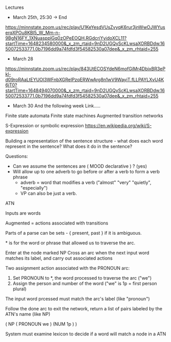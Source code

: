 Lectures 
* March 25th, 25:30 -> End 

https://minnstate.zoom.us/rec/play/U1KeYesdVUsZvyqK6rur3jnWwOJWYuserqXPOu8KBl5_W_Mm-n-9BgN16FY_1XNuaspplGq0zOPeEOQH.RGdcriYyidoXCL11?startTime=1648234580000&_x_zm_rtaid=9nD2UGQyScKLwsaXORBDdw.1650072533771.0b7196dd9a74fdfd3f54582530a07dee&_x_zm_rhtaid=255

* March 28 

https://minnstate.zoom.us/rec/play/843UtECOSYdeN6mofGiMr4DbixBR3ePkl-d09roRAaLtEYUOl3WFnbXGReIPzqERWwArg8n1wV9WayiT.fLLPAYLXvU4K6jT0?startTime=1648494070000&_x_zm_rtaid=9nD2UGQyScKLwsaXORBDdw.1650072533771.0b7196dd9a74fdfd3f54582530a07dee&_x_zm_rhtaid=255

* March 30 And the following week
Link.....



Finite state automata 
Finite state machines 
Augmented transition networks 

S-Expression or symbolic expression 
https://en.wikipedia.org/wiki/S-expression


Building a representation of the sentence structure - what does each word represent in the sentence? What does it do in the sentence?  

Questions:
* Can we assume the sentences are ( MOOD declarative )  ? (yes)
* Will allow up to one adverb to go before or after a verb to form a verb phrase
    * adverb = word that modifies a verb ("almost" "very" "quietly", "especially")
    * VP can also be just a verb.


ATN 

Inputs are words 

Augmented = actions associated with transitions 

Parts of a parse can be sets - { present, past } if it is ambiguous.

\* is for the word or phrase that allowed us to traverse the arc.

Enter at the node marked NP
Cross an arc when the next input word matches its label, and carry out associated actions

Two assignment action associated with the PRONOUN arc:

1. Set PRONOUN to *, the word processed to traverse the arc ("we")
2. Assign the person and number of the word ("we" is 1p = first person plural)

The input word prcessed must match the arc's label (like "pronoun")

Follow the done arc to exit the network, return a list of pairs labeled by the ATN's name (like NP)

( NP ( PRONOUN we )  (NUM 1p ) )

System must examine lexicon to decide if a word will match a node in a ATN